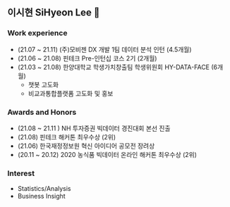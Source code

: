 ## 이시현 SiHyeon Lee 👋

<!--
**sihyeon3523/sihyeon3523** is a ✨ _special_ ✨ repository because its `README.md` (this file) appears on your GitHub profile.

Here are some ideas to get you started:

- 🔭 I’m currently working on ...
- 🌱 I’m currently learning ...
- 👯 I’m looking to collaborate on ...
- 🤔 I’m looking for help with ...
- 💬 Ask me about ...
- 📫 How to reach me: ...
- 😄 Pronouns: ...
- ⚡ Fun fact: ...
-->

### Work experience

- (21.07 ~ 21.11) (주)모비젠 DX 개발 1팀 데이터 분석 인턴 (4.5개월)
- (21.06 ~ 21.08) 핀테크 Pre-인턴십 코스 2기 (2개월)
- (21.03 ~ 21.08) 한양대학교 학생가치창출팀 학생위원회 HY-DATA-FACE (6개월)
  - 챗봇 고도화 
  - 비교과통합플랫폼 고도화 및 홍보 

### Awards and Honors
- (21.08 ~ 21.11 ) NH 투자증권 빅데이터 경진대회 본선 진출 
- (21.08) 핀테크 해커톤 최우수상 (2위)
- (21.06) 한국재정정보원 혁신 아이디어 공모전 장려상 
- (20.11 ~ 20.12) 2020 농식품 빅데이터 온라인 해커톤 최우수상 (2위)

### Interest
- Statistics/Analysis
- Business Insight
